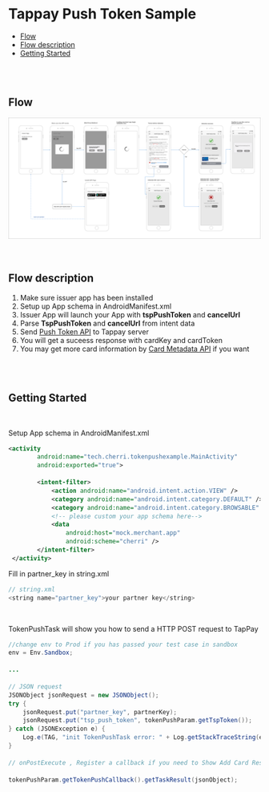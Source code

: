 Tappay Push Token Sample
==========================

  - [Flow](#flow)
  - [Flow description](#flow-description)
  - [Getting Started](#getting-started)
<br>
<br>

## Flow
![](./TSP_Shop_Bind_Card_Flow.png)  
<br>
<br>

## Flow description
1. Make sure issuer app has been installed
2. Setup up App schema in AndroidManifest.xml
3. Issuer App will launch your App with **tspPushToken** and **cancelUrl**
4. Parse **TspPushToken** and **cancelUrl** from intent data
5. Send <a href="https://docs.tappaysdk.com/tutorial/zh/advanced.html#push-token-api" target="_blank">Push Token API</a>  to Tappay server 
6. You will get a suceess response with cardKey and cardToken
7. You may get more card information by <a href="https://docs.tappaysdk.com/tutorial/zh/advanced.html#card-metadata-api" target="_blank">Card Metadata API</a> if you want
<br>
<br>

## Getting Started  
<br>

Setup App schema in AndroidManifest.xml

```xml
<activity
        android:name="tech.cherri.tokenpushexample.MainActivity"
        android:exported="true">

        <intent-filter>
            <action android:name="android.intent.action.VIEW" />
            <category android:name="android.intent.category.DEFAULT" />
            <category android:name="android.intent.category.BROWSABLE" >
            <!-- please custom your app schema here-->
            <data
                android:host="mock.merchant.app"
                android:scheme="cherri" />
        </intent-filter>
 </activity>        
```

Fill in partner_key in string.xml

```java
// string.xml
<string name="partner_key">your partner key</string>
```
<br>

TokenPushTask will show you how to send a HTTP POST request to TapPay 

```java
//change env to Prod if you has passed your test case in sandbox
env = Env.Sandbox;

...

// JSON request
JSONObject jsonRequest = new JSONObject();
try {
    jsonRequest.put("partner_key", partnerKey);
    jsonRequest.put("tsp_push_token", tokenPushParam.getTspToken());
} catch (JSONException e) {
    Log.e(TAG, "init TokenPushTask error: " + Log.getStackTraceString(e));
}

// onPostExecute , Register a callback if you need to Show Add Card Result in your UI component (MainActivity here)

tokenPushParam.getTokenPushCallback().getTaskResult(jsonObject);
    
```

